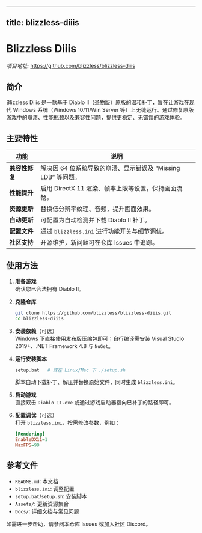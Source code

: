 
---
title: blizzless-diiis
---

# Blizzless Diiis

*项目地址:* https://github.com/blizzless/blizzless-diiis

## 简介

Blizzless Diiis 是一款基于 Diablo II（圣物版）原版的温和补丁，旨在让游戏在现代 Windows 系统（Windows 10/11/Win Server 等）上无缝运行。通过修复原版游戏中的崩溃、性能瓶颈以及兼容性问题，提供更稳定、无错误的游戏体验。

## 主要特性

| 功能 | 说明 |
|------|------|
| **兼容性修复** | 解决因 64 位系统导致的崩溃、显示错误及 “Missing LDB” 等问题。 |
| **性能提升** | 启用 DirectX 11 渲染、帧率上限等设置，保持画面流畅。 |
| **资源更新** | 替换低分辨率纹理、音频，提升画面效果。 |
| **自动更新** | 可配置为自动检测并下载 Diablo II 补丁。 |
| **配置文件** | 通过 `blizzless.ini` 进行功能开关与细节调优。 |
| **社区支持** | 开源维护，新问题可在仓库 Issues 中追踪。 |

## 使用方法

1. **准备游戏**  
   确认您已合法拥有 Diablo II。

2. **克隆仓库**  
   ```bash
   git clone https://github.com/blizzless/blizzless-diiis.git
   cd blizzless-diiis
   ```

3. **安装依赖**（可选）  
   Windows 下直接使用发布版压缩包即可；自行编译需安装 Visual Studio 2019+、.NET Framework 4.8 与 `NuGet`。

4. **运行安装脚本**  
   ```bash
   setup.bat   # 或在 Linux/Mac 下 ./setup.sh
   ```  
   脚本自动下载补丁、解压并替换原始文件，同时生成 `blizzless.ini`。

5. **启动游戏**  
   直接双击 `Diablo II.exe` 或通过游戏启动器指向已补丁的路径即可。

6. **配置调优**（可选）  
   打开 `blizzless.ini`，按需修改参数，例如：
   ```ini
   [Rendering]
   EnableDX11=1
   MaxFPS=99
   ```

## 参考文件

- `README.md`: 本文档  
- `blizzless.ini`: 调整配置  
- `setup.bat`/`setup.sh`: 安装脚本  
- `Assets/`: 更新资源集合  
- `Docs/`: 详细文档与常见问题  

如需进一步帮助，请参阅本仓库 Issues 或加入社区 Discord。